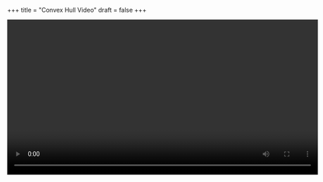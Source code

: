 +++
title = "Convex Hull Video"
draft = false
+++

<video id="my-video" controls preload="auto" width="720" data-setup="playbackRates: [0.5,1,1.5,2]">

<source type="video/mp4" src="/videos/ConvexHull.mp4"}></source>

</video>
